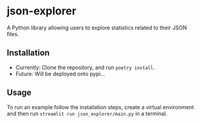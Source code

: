 # json-explorer

A Python library allowing users to explore statistics related to their JSON files.

## Installation

- Currently: Clone the repository, and run `poetry install`.
- Future: Will be deployed onto pypi...

## Usage

To run an example follow the installation steps, create a virtual environment and then run `streamlit run json_explorer/main.py` in a terminal.
